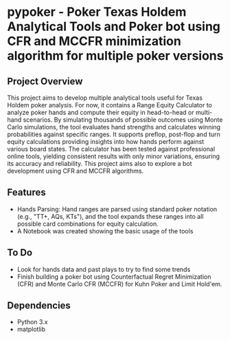 # pypoker - Poker Texas Holdem Analytical Tools and Poker bot using CFR and MCCFR minimization algorithm for multiple poker versions 

## Project Overview
This project aims to develop multiple analytical tools useful for Texas Holdem poker analysis. For now, it contains a Range Equity Calculator to analyze poker hands and compute their equity in head-to-head or multi-hand scenarios.
By simulating thousands of possible outcomes using Monte Carlo simulations, the tool evaluates hand strengths and calculates winning probabilities against specific ranges.
It supports preflop, post-flop and turn equity calculations providing insights into how hands perform against various board states. 
The calculator has been tested against professional online tools, yielding consistent results with only minor variations, ensuring its accuracy and reliability. 
This project aims also to explore a bot development using CFR and MCCFR algorithms.

## Features
- Hands Parsing: Hand ranges are parsed using standard poker notation (e.g., "TT+, AQs, KTs"), and the tool expands these ranges into all possible card combinations for equity calculation.
- A Notebook was created showing the basic usage of the tools 

## To Do
- Look for hands data and past plays to try to find some trends 
- Finish building a poker bot using Counterfactual Regret Minimization (CFR) and Monte Carlo CFR (MCCFR) for Kuhn Poker and Limit Hold'em.

## Dependencies 
- Python 3.x
- matplotlib


